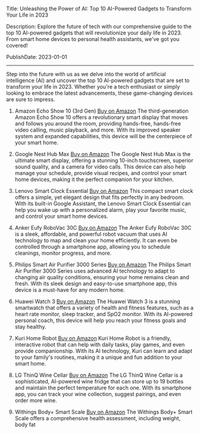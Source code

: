  Title: Unleashing the Power of AI: Top 10 AI-Powered Gadgets to Transform Your Life in 2023

Description: Explore the future of tech with our comprehensive guide to the top 10 AI-powered gadgets that will revolutionize your daily life in 2023. From smart home devices to personal health assistants, we've got you covered!

PublishDate: 2023-01-01

---

Step into the future with us as we delve into the world of artificial intelligence (AI) and uncover the top 10 AI-powered gadgets that are set to transform your life in 2023. Whether you're a tech enthusiast or simply looking to embrace the latest advancements, these game-changing devices are sure to impress.

1. Amazon Echo Show 10 (3rd Gen) [Buy on Amazon](https://amzn.to/3t0kQjS)
The third-generation Amazon Echo Show 10 offers a revolutionary smart display that moves and follows you around the room, providing hands-free, hands-free video calling, music playback, and more. With its improved speaker system and expanded capabilities, this device will be the centerpiece of your smart home.

2. Google Nest Hub Max [Buy on Amazon](https://amzn.to/3t0kQjS)
The Google Nest Hub Max is the ultimate smart display, offering a stunning 10-inch touchscreen, superior sound quality, and a camera for video calls. This device can also help manage your schedule, provide visual recipes, and control your smart home devices, making it the perfect companion for your kitchen.

3. Lenovo Smart Clock Essential [Buy on Amazon](https://amzn.to/3t0kQjS)
This compact smart clock offers a simple, yet elegant design that fits perfectly in any bedroom. With its built-in Google Assistant, the Lenovo Smart Clock Essential can help you wake up with a personalized alarm, play your favorite music, and control your smart home devices.

4. Anker Eufy RoboVac 30C [Buy on Amazon](https://amzn.to/3t0kQjS)
The Anker Eufy RoboVac 30C is a sleek, affordable, and powerful robot vacuum that uses AI technology to map and clean your home efficiently. It can even be controlled through a smartphone app, allowing you to schedule cleanings, monitor progress, and more.

5. Philips Smart Air Purifier 3000 Series [Buy on Amazon](https://amzn.to/3t0kQjS)
The Philips Smart Air Purifier 3000 Series uses advanced AI technology to adapt to changing air quality conditions, ensuring your home remains clean and fresh. With its sleek design and easy-to-use smartphone app, this device is a must-have for any modern home.

6. Huawei Watch 3 [Buy on Amazon](https://amzn.to/3t0kQjS)
The Huawei Watch 3 is a stunning smartwatch that offers a variety of health and fitness features, such as a heart rate monitor, sleep tracker, and SpO2 monitor. With its AI-powered personal coach, this device will help you reach your fitness goals and stay healthy.

7. Kuri Home Robot [Buy on Amazon](https://amzn.to/3t0kQjS)
Kuri Home Robot is a friendly, interactive robot that can help with daily tasks, play games, and even provide companionship. With its AI technology, Kuri can learn and adapt to your family's routines, making it a unique and fun addition to your smart home.

8. LG ThinQ Wine Cellar [Buy on Amazon](https://amzn.to/3t0kQjS)
The LG ThinQ Wine Cellar is a sophisticated, AI-powered wine fridge that can store up to 19 bottles and maintain the perfect temperature for each one. With its smartphone app, you can track your wine collection, suggest pairings, and even order more wine.

9. Withings Body+ Smart Scale [Buy on Amazon](https://amzn.to/3t0kQjS)
The Withings Body+ Smart Scale offers a comprehensive health assessment, including weight, body fat